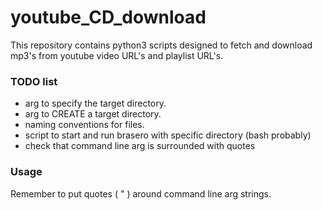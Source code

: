 # youtube_CD_download
This repository contains python3 scripts designed to fetch and download mp3's from youtube video URL's and playlist URL's.


### TODO list
* arg to specify the target directory.
* arg to CREATE a target directory.
* naming conventions for files.
* script to start and run brasero with specific directory (bash probably)
* check that command line arg is surrounded with quotes


### Usage
Remember to put quotes ( " ) around command line arg strings.

